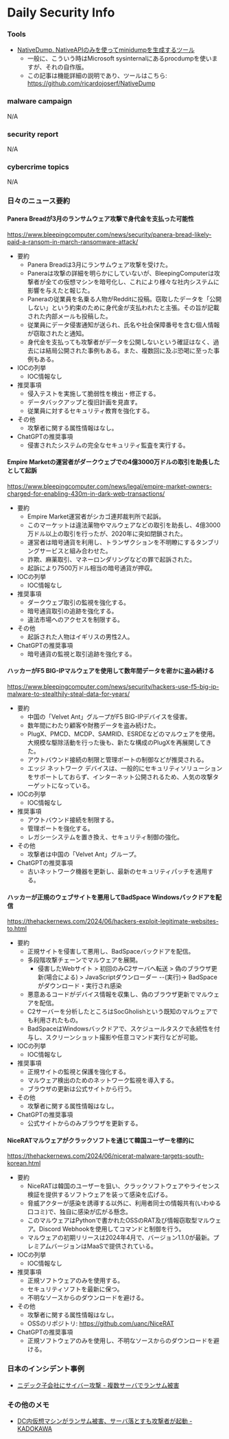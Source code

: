 # Daily Security Info

### Tools
- [NativeDump. NativeAPIのみを使ってminidumpを生成するツール](https://www.kitploit.com/2024/06/nativedump-dump-lsass-using-only-native.html)
    - 一般に、こういう時はMicrosoft sysinternalにあるprocdumpを使いますが、それの自作版。
    - この記事は機能詳細の説明であり、ツールはこちら: https://github.com/ricardojoserf/NativeDump

### malware campaign
N/A

### security report
N/A

### cybercrime topics
N/A

### 日々のニュース要約

#### Panera Breadが3月のランサムウェア攻撃で身代金を支払った可能性
https://www.bleepingcomputer.com/news/security/panera-bread-likely-paid-a-ransom-in-march-ransomware-attack/

- 要約
    - Panera Breadは3月にランサムウェア攻撃を受けた。
    - Paneraは攻撃の詳細を明らかにしていないが、BleepingComputerは攻撃者が全ての仮想マシンを暗号化し、これにより様々な社内システムに影響を与えたと報じた。
    - Paneraの従業員を名乗る人物がRedditに投稿。窃取したデータを「公開しない」という約束のために身代金が支払われたと主張。その旨が記載された内部メールも投稿した。
    - 従業員にデータ侵害通知が送られ、氏名や社会保障番号を含む個人情報が窃取されたと通知。
    - 身代金を支払っても攻撃者がデータを公開しないという確証はなく、過去には結局公開された事例もある。また、複数回に及ぶ恐喝に至った事例もある。
- IOCの列挙
    - IOC情報なし
- 推奨事項
    - 侵入テストを実施して脆弱性を検出・修正する。
    - データバックアップと復旧計画を見直す。
    - 従業員に対するセキュリティ教育を強化する。
- その他
    - 攻撃者に関する属性情報はなし。
- ChatGPTの推奨事項
    - 侵害されたシステムの完全なセキュリティ監査を実行する。

#### Empire Marketの運営者がダークウェブでの4億3000万ドルの取引を助長したとして起訴
https://www.bleepingcomputer.com/news/legal/empire-market-owners-charged-for-enabling-430m-in-dark-web-transactions/

- 要約
    - Empire Market運営者がシカゴ連邦裁判所で起訴。
    - このマーケットは違法薬物やマルウェアなどの取引を助長し、4億3000万ドル以上の取引を行ったが、2020年に突如閉鎖された。
    - 運営者は暗号通貨を利用し、トランザクションを不明瞭にするタンブリングサービスと組み合わせた。
    - 詐欺、麻薬取引、マネーロンダリングなどの罪で起訴された。
    - 起訴により7500万ドル相当の暗号通貨が押収。
- IOCの列挙
    - IOC情報なし
- 推奨事項
    - ダークウェブ取引の監視を強化する。
    - 暗号通貨取引の追跡を強化する。
    - 違法市場へのアクセスを制限する。
- その他
    - 起訴された人物はイギリスの男性2人。
- ChatGPTの推奨事項
    - 暗号通貨の監視と取引追跡を強化する。

#### ハッカーがF5 BIG-IPマルウェアを使用して数年間データを密かに盗み続ける
https://www.bleepingcomputer.com/news/security/hackers-use-f5-big-ip-malware-to-stealthily-steal-data-for-years/

- 要約
    - 中国の「Velvet Ant」グループがF5 BIG-IPデバイスを侵害。
    - 数年間にわたり顧客や財務データを盗み続けた。
    - PlugX、PMCD、MCDP、SAMRID、ESRDEなどのマルウェアを使用。大規模な駆除活動を行った後も、新たな構成のPlugXを再展開してきた。
    - アウトバウンド接続の制限と管理ポートの制御などが推奨される。
    - エッジ ネットワーク デバイスは、一般的にセキュリティソリューションをサポートしておらず、インターネット公開されるため、人気の攻撃ターゲットになっている。
- IOCの列挙
    - IOC情報なし
- 推奨事項
    - アウトバウンド接続を制限する。
    - 管理ポートを強化する。
    - レガシーシステムを置き換え、セキュリティ制御の強化。
- その他
    - 攻撃者は中国の「Velvet Ant」グループ。
- ChatGPTの推奨事項
    - 古いネットワーク機器を更新し、最新のセキュリティパッチを適用する。

#### ハッカーが正規のウェブサイトを悪用してBadSpace Windowsバックドアを配信
https://thehackernews.com/2024/06/hackers-exploit-legitimate-websites-to.html

- 要約
    - 正規サイトを侵害して悪用し、BadSpaceバックドアを配信。
    - 多段階攻撃チェーンでマルウェアを展開。
        - 侵害したWebサイト > 初回のみC2サーバへ転送 > 偽のブラウザ更新(場合による) > JavaScriptダウンローダー --(実行)-> BadSpaceがダウンロード・実行され感染
    - 悪意あるコードがデバイス情報を収集し、偽のブラウザ更新でマルウェアを配信。
    - C2サーバーを分析したところはSocGholishという既知のマルウェアでも利用されたもの。
    - BadSpaceはWindowsバックドアで、スケジュールタスクで永続性を付与し、スクリーンショット撮影や任意コマンド実行などが可能。
- IOCの列挙
    - IOC情報なし
- 推奨事項
    - 正規サイトの監視と保護を強化する。
    - マルウェア検出のためのネットワーク監視を導入する。
    - ブラウザの更新は公式サイトから行う。
- その他
    - 攻撃者に関する属性情報はなし。
- ChatGPTの推奨事項
    - 公式サイトからのみブラウザを更新する。

#### NiceRATマルウェアがクラックソフトを通じて韓国ユーザーを標的に
https://thehackernews.com/2024/06/nicerat-malware-targets-south-korean.html

- 要約
    - NiceRATは韓国のユーザーを狙い、クラックソフトウェアやライセンス検証を提供するソフトウェアを装って感染を広げる。
    - 脅威アクターが感染を誘導する以外に、利用者同士の情報共有(いわゆる口コミ)で、独自に感染が広がる懸念。
    - このマルウェアはPythonで書かれたOSSのRAT及び情報窃取型マルウェア。Discord Webhookを使用してコマンドと制御を行う。
    - マルウェアの初期リリースは2024年4月で、バージョン1.1.0が最新。プレミアムバージョンはMaaSで提供されている。
- IOCの列挙
    - IOC情報なし
- 推奨事項
    - 正規ソフトウェアのみを使用する。
    - セキュリティソフトを最新に保つ。
    - 不明なソースからのダウンロードを避ける。
- その他
    - 攻撃者に関する属性情報はなし。
    - OSSのリポジトリ: https://github.com/uanc/NiceRAT
- ChatGPTの推奨事項
    - 正規ソフトウェアのみを使用し、不明なソースからのダウンロードを避ける。

### 日本のインシデント事例
- [ニデック子会社にサイバー攻撃 - 複数サーバでランサム被害](https://www.security-next.com/158457)

### その他のメモ
- [DC内仮想マシンがランサム被害、サーバ落とすも攻撃者が起動 - KADOKAWA](https://www.security-next.com/158492)